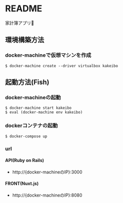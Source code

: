 # README
家計簿アプリ:house_with_garden:

## 環境構築方法
### docker-machineで仮想マシンを作成
```
$ docker-machine create --driver virtualbox kakeibo
```

## 起動方法(Fish)
### docker-machineの起動
```
$ docker-machine start kakeibo
$ eval (docker-machine env kakeibo)
```

### dockerコンテナの起動
```
$ docker-compose up
```

### url
#### API(Ruby on Rails)
* http://{docker-machineのIP}:3000
#### FRONT(Nuxt.js)
* http://{docker-machineのIP}:8080

